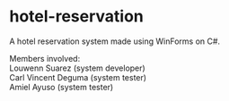 # hotel-reservation
A hotel reservation system made using WinForms on C#.

Members involved:<br/>
Louwenn Suarez (system developer)<br/>
Carl Vincent Deguma (system tester)<br/>
Amiel Ayuso (system tester)
